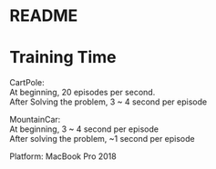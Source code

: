 # README

# Training Time
CartPole: \
    At beginning, 20 episodes per second.\
    After Solving the problem, 3 ~ 4 second per episode
    
MountainCar: \
    At beginning, 3 ~ 4 second per episode\
    After solving the problem, ~1 second per episode
    
Platform: MacBook Pro 2018
